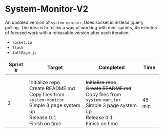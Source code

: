 
# System-Monitor-V2

An updated version of `system-monitor`. Uses socket.io instead jquery polling. The idea is to follow a way of working with mini-sprints, 45 minutes of focused work with a releasable version after each iteration. 

* `socket.io`
* `flask`
* `fullPage.js`

| Sprint #    | Target      | Completed   | Time        |
|-------------|-------------|-------------|-------------|
|             |             |             |             |
|             |             |             |             |
|  1   | Initialize repo<br>Create README.md<br>Copy files from `system-monitor`<br>Simple 3 page system up<br>Release 0.1<br>Finish on time | ~~Initialize repo~~<br>~~Create README.md~~<br>Copy files from `system-monitor`<br>Simple 3 page system up<br>Release 0.1<br>Finish on time |  45 min  |
